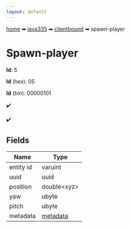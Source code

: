 ```yaml
---
layout: default
---
```


[home](/) ➡ [java335](/protocol/java335) ➡ [clientbound](/protocol/java335/clientbound) ➡ spawn-player

# Spawn-player

**Id**: 5

**Id** (hex): 05

**Id** (bin): 00000101

✔️

✔️

## Fields

Name | Type
---|---
entity id | varuint
uuid | uuid
position | double&lt;xyz&gt;
yaw | ubyte
pitch | ubyte
metadata | [metadata](/protocol/java335/metadata)

